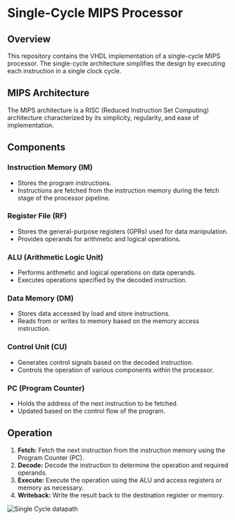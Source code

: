 # Single-Cycle MIPS Processor

## Overview
This repository contains the VHDL implementation of a single-cycle MIPS processor. The single-cycle architecture simplifies the design by executing each instruction in a single clock cycle.
## MIPS Architecture
The MIPS architecture is a RISC (Reduced Instruction Set Computing) architecture characterized by its simplicity, regularity, and ease of implementation. 

## Components
### Instruction Memory (IM)
- Stores the program instructions.
- Instructions are fetched from the instruction memory during the fetch stage of the processor pipeline.

### Register File (RF)
- Stores the general-purpose registers (GPRs) used for data manipulation.
- Provides operands for arithmetic and logical operations.

### ALU (Arithmetic Logic Unit)
- Performs arithmetic and logical operations on data operands.
- Executes operations specified by the decoded instruction.

### Data Memory (DM)
- Stores data accessed by load and store instructions.
- Reads from or writes to memory based on the memory access instruction.

### Control Unit (CU)
- Generates control signals based on the decoded instruction.
- Controls the operation of various components within the processor.

### PC (Program Counter)
- Holds the address of the next instruction to be fetched.
- Updated based on the control flow of the program.

## Operation
1. **Fetch:** Fetch the next instruction from the instruction memory using the Program Counter (PC).
2. **Decode:** Decode the instruction to determine the operation and required operands.
3. **Execute:** Execute the operation using the ALU and access registers or memory as necessary.
4. **Writeback:** Write the result back to the destination register or memory.

![Single Cycle datapath](img/singleCycle.png)